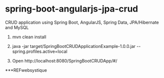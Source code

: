 # spring-boot-angularjs-jpa-crud


CRUD application using Spring Boot, AngularJS, Spring Data, JPA/Hibernate and MySQL

1. mvn  clean install

2. java -jar target/SpringBootCRUDApplicationExample-1.0.0.jar --spring.profiles.active=local

3. Open
http://localhost:8080/SpringBootCRUDApp/#/


***REFwebsystique

